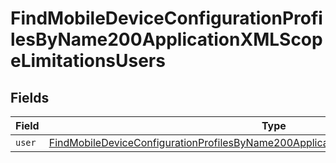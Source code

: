 # FindMobileDeviceConfigurationProfilesByName200ApplicationXMLScopeLimitationsUsers


## Fields

| Field                                                                                                                                                                                                     | Type                                                                                                                                                                                                      | Required                                                                                                                                                                                                  | Description                                                                                                                                                                                               |
| --------------------------------------------------------------------------------------------------------------------------------------------------------------------------------------------------------- | --------------------------------------------------------------------------------------------------------------------------------------------------------------------------------------------------------- | --------------------------------------------------------------------------------------------------------------------------------------------------------------------------------------------------------- | --------------------------------------------------------------------------------------------------------------------------------------------------------------------------------------------------------- |
| `user`                                                                                                                                                                                                    | [FindMobileDeviceConfigurationProfilesByName200ApplicationXMLScopeLimitationsUsersUser](../../models/operations/findmobiledeviceconfigurationprofilesbyname200applicationxmlscopelimitationsusersuser.md) | :heavy_minus_sign:                                                                                                                                                                                        | N/A                                                                                                                                                                                                       |